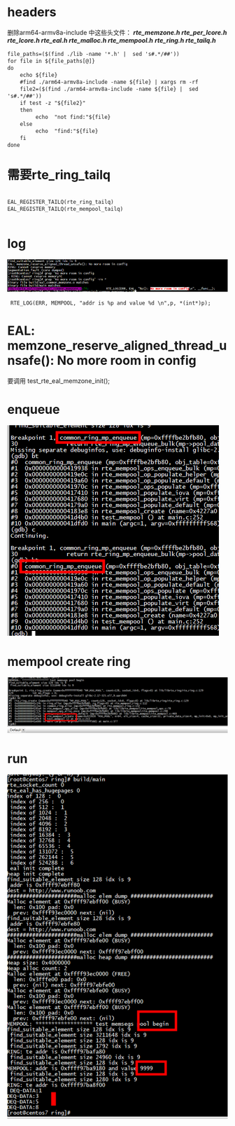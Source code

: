 
# headers

删除arm64-armv8a-include 中这些头文件： ***rte_memzone.h   rte_per_lcore.h rte_lcore.h rte_eal.h  rte_malloc.h  rte_mempool.h***
***rte_ring.h rte_tailq.h***
```
file_paths=($(find ./lib -name '*.h' |  sed 's#.*/##'))
for file in ${file_paths[@]}
do
    echo ${file}
    #find ./arm64-armv8a-include -name ${file} | xargs rm -rf
    file2=($(find ./arm64-armv8a-include -name ${file} |  sed 's#.*/##'))
    if test -z "${file2}"  
    then  
         echo  "not find:"${file}
    else    
         echo  "find:"${file}
    fi   
done 
```

#   需要rte_ring_tailq

```
 
EAL_REGISTER_TAILQ(rte_ring_tailq)
EAL_REGISTER_TAILQ(rte_mempool_tailq)
 
```

# log

 
![images](../pic/log.png)
 
```
 RTE_LOG(ERR, MEMPOOL, "addr is %p and value %d \n",p, *(int*)p);
```

# EAL: memzone_reserve_aligned_thread_unsafe(): No more room in config

 要调用 test_rte_eal_memzone_init();

# enqueue

![images](../pic/enqueue.png)

# mempool create ring

 

![images](../pic/create_ring.png)


# run

![images](../pic/ring_test.png)



